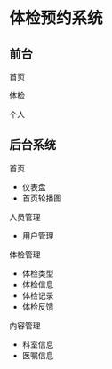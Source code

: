 # 体检预约系统


## 前台

首页

体检

个人

## 后台系统


首页
 - 仪表盘
 - 首页轮播图

人员管理

 - 用户管理


体检管理
 - 体检类型
 - 体检信息
 - 体检记录
 - 体检反馈


内容管理
 - 科室信息
 - 医嘱信息